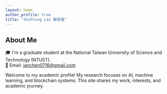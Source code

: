 ```yaml
---
layout: home
author_profile: true
title: "Shihlung Lai 賴昰龍"
---
```


## About Me

🎓 I'm a graduate student at the National Taiwan University of Science and Technology (NTUST).  
📧 Email: janchen0716@gmail.com

Welcome to my academic profile! My research focuses on AI, machine learning, and blockchain systems. This site shares my work, interests, and academic journey.